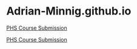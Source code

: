 # Adrian-Minnig.github.io

[PHS Course Submission](https://adrian-minnig.github.io/PHS_Course_Submission)

[PHS Course Submission](https://adrian-minnig.github.io/contact)


